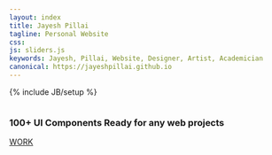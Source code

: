 ```yaml
---
layout: index
title: Jayesh Pillai
tagline: Personal Website
css: 
js: sliders.js
keywords: Jayesh, Pillai, Website, Designer, Artist, Academician
canonical: https://jayeshpillai.github.io
---
```


{% include JB/setup %}
<!-- Content Area Start -->
<div id="content">
<!-- HEADER -->
      <div class="header-style-2">
        <div class="container">
          <div class="row">
            <div class="col-xs-12 col-sm-6">
              <figure>
                <img src="{{ BASE_PATH }}/assets/images/slider/bg-2.jpg" alt="">
              </figure>
            </div>
            <div class="col-xs-12 col-sm-6">
              <div class="hero-content-v2">
                <h3>100+ UI Components <strong>Ready for any web projects</strong></h3>
                <a href="{{ BASE_PATH }}/WORK" class="btn btn-lg btn-default-filled animated fadeInUp">WORK</a>
              </div>
            </div>
          </div>
        </div>
      </div>	
<!-- END HEADER -->
<!-- Content area end -->
</div>
